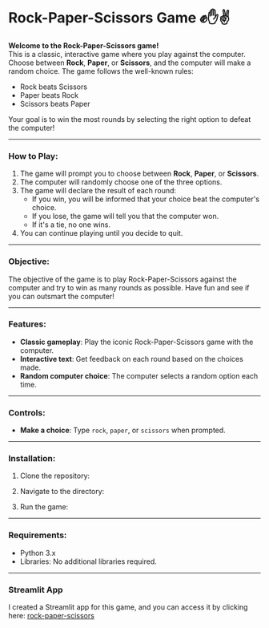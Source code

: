 # Rock-Paper-Scissors Game ✊✋✌️

**Welcome to the Rock-Paper-Scissors game!**  
This is a classic, interactive game where you play against the computer. Choose between **Rock**, **Paper**, or **Scissors**, and the computer will make a random choice. The game follows the well-known rules:

- Rock beats Scissors
- Paper beats Rock
- Scissors beats Paper


Your goal is to win the most rounds by selecting the right option to defeat the computer!

---

### How to Play:

1. The game will prompt you to choose between **Rock**, **Paper**, or **Scissors**.
2. The computer will randomly choose one of the three options.
3. The game will declare the result of each round:
    - If you win, you will be informed that your choice beat the computer's choice.
    - If you lose, the game will tell you that the computer won.
    - If it's a tie, no one wins.
4. You can continue playing until you decide to quit.

---

### Objective:
The objective of the game is to play Rock-Paper-Scissors against the computer and try to win as many rounds as possible. Have fun and see if you can outsmart the computer!

---

### Features:
- **Classic gameplay**: Play the iconic Rock-Paper-Scissors game with the computer.
- **Interactive text**: Get feedback on each round based on the choices made.
- **Random computer choice**: The computer selects a random option each time.

---

### Controls:

- **Make a choice**: Type `rock`, `paper`, or `scissors` when prompted.

---

### Installation:

1. Clone the repository:

2. Navigate to the directory:

3. Run the game:

---

### Requirements:
- Python 3.x
- Libraries: No additional libraries required.

---
### Streamlit App

I created a Streamlit app for this game, and you can access it by clicking here: [rock-paper-scissors](https://rock-paper-sciss.streamlit.app/)
